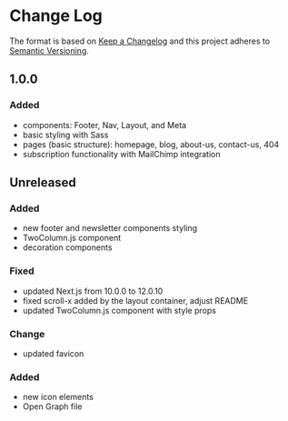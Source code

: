 # Change Log

The format is based on [Keep a Changelog](http://keepachangelog.com/en/1.0.0/)
and this project adheres to [Semantic Versioning](http://semver.org/spec/v2.0.0.html).

## 1.0.0

### Added

- components: Footer, Nav, Layout, and Meta
- basic styling with Sass
- pages (basic structure): homepage, blog, about-us, contact-us, 404
- subscription functionality with MailChimp integration

## Unreleased

### Added

- new footer and newsletter components styling
- TwoColumn.js component
- decoration components

### Fixed

- updated Next.js from 10.0.0 to 12.0.10
- fixed scroll-x added by the layout container, adjust README
- updated TwoColumn.js component with style props


### Change

- updated favicon

### Added

- new icon elements
- Open Graph file